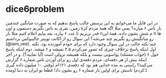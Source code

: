 # dice6problem
در این فایل ما می‌خوایم به این پرسش جالب پاسخ بدهیم که به صورت میانگین چندمین بار تاس ۶ میاره؟
یعنی مثلا اگه همهٔ مردم کرهٔ زمین، نفری یه تاس بگیریم دستمون و اون قدر بریزیم تا عدد ۶ بیاره، بعد بیایم اعلام کنیم مثلا بار nم شش نشون داده، همهٔ این n ها رو میانگینش رو بگیریم چند می‌شه؟
این سوال رو از اکانت توییتر جالینوکس برداشتم (@iam_vee). 
چند نکته جالب در این سوال وجود دارد که برای خودم آموزنده بود. نکته اول اینکه پاسخ برخلاف چیزی که تصور می‌کردم ۳.۵ نمیشه و ۶ میشه. دوم اینکه پاسخ حول ۶ 
(جواب مسئله) پواسونی نیست و بلکه همیشه نزولی است (آیا نماییه؟). و در آخر اینکه بیش از هر دفعه‌ای، مردم دفعه‌ی اول رو برای آوردن تاس شماره ۶ گزارش می‌کنند!!
راستی یه بنده خدایی هم بود که دفعه‌ی ۱۲۱ام (وقتی ۱۰ میلیون داده گیری کردم) تاسش برای اولین بار شماره ۶ رو نشون داد! قطعا تو ایران به دنیا اومده:)
